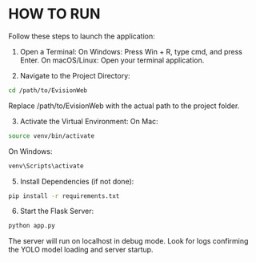 # HOW TO RUN
Follow these steps to launch the application:

1. Open a Terminal:
On Windows: Press Win + R, type cmd, and press Enter.
On macOS/Linux: Open your terminal application.


2. Navigate to the Project Directory:
```bash
cd /path/to/EvisionWeb
```
Replace /path/to/EvisionWeb with the actual path to the project folder.


3. Activate the Virtual Environment:
 On Mac:
```bash
source venv/bin/activate
```
 On Windows:
```bash
venv\Scripts\activate
```

5. Install Dependencies (if not done):
```bash
pip install -r requirements.txt
```

6. Start the Flask Server:
```bash
python app.py
```

The server will run on localhost in debug mode.
Look for logs confirming the YOLO model loading and server startup.
